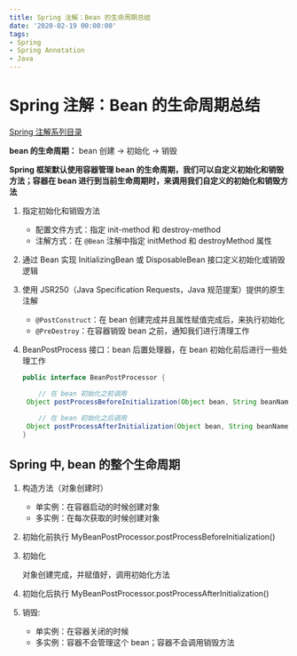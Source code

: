 ```yaml
---
title: Spring 注解：Bean 的生命周期总结
date: '2020-02-19 00:00:00'
tags:
- Spring
- Spring Annotation
- Java
---
```


# Spring 注解：Bean 的生命周期总结

[Spring 注解系列目录](spring-anno-table.md)

**bean 的生命周期：** bean 创建 → 初始化 → 销毁

**Spring 框架默认使用容器管理 bean 的生命周期，我们可以自定义初始化和销毁方法；容器在 bean 进行到当前生命周期时，来调用我们自定义的初始化和销毁方法**

1. 指定初始化和销毁方法
   - 配置文件方式：指定 init-method 和 destroy-method
   - 注解方式：在 `@Bean` 注解中指定 initMethod 和 destroyMethod 属性
   
2. 通过 Bean 实现 InitializingBean 或 DisposableBean 接口定义初始化或销毁逻辑

3. 使用 JSR250（Java Specification Requests，Java 规范提案）提供的原生注解
   - `@PostConstruct`：在 bean 创建完成并且属性赋值完成后，来执行初始化
   - `@PreDestroy`：在容器销毁 bean 之前，通知我们进行清理工作
   
4. BeanPostProcess 接口：bean 后置处理器，在 bean 初始化前后进行一些处理工作

   ```java
   public interface BeanPostProcessor {
   
       // 在 bean 初始化之前调用
   	Object postProcessBeforeInitialization(Object bean, String beanName) throws BeansException;
   	
       // 在 bean 初始化之后调用
   	Object postProcessAfterInitialization(Object bean, String beanName) throws BeansException;
   }
   ```

## Spring 中, bean 的整个生命周期

1. 构造方法（对象创建时）
   - 单实例：在容器启动的时候创建对象
   - 多实例：在每次获取的时候创建对象
2. 初始化前执行 MyBeanPostProcessor.postProcessBeforeInitialization()
3. 初始化

   对象创建完成，并赋值好，调用初始化方法

4. 初始化后执行 MyBeanPostProcessor.postProcessAfterInitialization()
5. 销毁:
   - 单实例：在容器关闭的时候
   - 多实例：容器不会管理这个 bean；容器不会调用销毁方法
